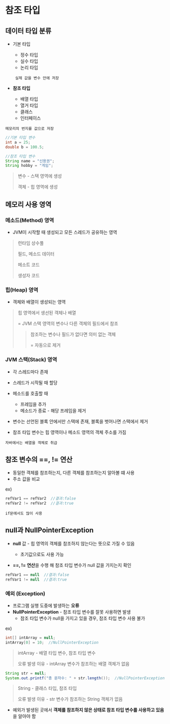 # 참조 타입



## 데이터 타입 분류

- 기본 타입

  - 정수 타입
  - 실수 타입
  - 논리 타입

  ` 실제 값을 변수 안에 저장`



- **참조 타입**
  - 배열 타입
  - 열거 타입
  - 클래스
  - 인터페이스

`메모리의 번지를 값으로 저장`

```java
//기본 타입 변수
int a = 25;
double b = 100.5;

//참조 타입 변수
String name = "신용권";
String hobby = "게임";
```

> 변수 - 스택 영역에 생성
>
> 객체 - 힙 영역에 생성





## 메모리 사용 영역

### 메소드(Method) 영역

- JVM이 시작할 때 생성되고 모든 스레드가 공유하는 영역

> 런타임 상수풀
>
> 필드, 메소드 데이터
>
> 메소트 코드
>
> 생성자 코드



### 힙(Heap) 영역

- 객체와 배열이 생성되는 영역

> 힙 영역에서 생선된 객체나 배열
>
>  = JVM 스택 영역의 변수나 다른 객체의 필드에서 참조
>
> > 참조하는 변수나 필드가 없다면 의미 없는 객체
> >
> > = 자동으로 제거



### JVM 스택(Stack) 영역

- 각 스레드마다 존재
- 스레드가 시작될 때 할당



- 메소드를 호출할 때
  - 프레임을 추가
  - 메소드가 종료 - 해당 프레임을 제거



- 변수는 선언된 블록 안에서만 스택에 존재, 블록을 벗어나면 스택에서 제거

- 참조 타입 변수는 힙 영역이나 메소드 영역의 객체 주소를 가짐

`자바에서는 배열을 객체로 취급`





## 참조 변수의 ==, != 연산

- 동일한 객체를 참조하는지, 다른 객체를 참조하는지 알아볼 떄 사용
- 주소 값을 비교

ex) 

```java
refVar1 == refVar2  //결과:false
refVar2 != refVar2  //결과:true
```

`if문에서도 많이 사용`





## null과 NullPointerException

- **null** 값 - 힙 영역의 객체를 참조하지 않는다는 뜻으로 가질 수 있음
  - 초기값으로도 사용 가능



- **==, != 연산**을 수행 해 참조 타입 변수가 null 값을 가지는지 확인

```java
refVar1 == null  //결과:false
refVar1 != null  //결과:true
```



### 예외 (Exception)

- 프로그램 실행 도중에 발생하는 **오류**
- **NullPointerException** - 참조 타입 변수를 잘못 사용하면 발생
  - 참조 타입 변수가 null을 가지고 있을 경우, 참조 타입 변수 사용 불가 



ex)

```java
int[] intArray = null;
intArray[0] = 10;  //NullPointerException
```

> intArray - 배열 타입 변수, 참조 타입 변수
>
> 오류 발생 이유 - intArray 변수가 참조하는 배열 객체가 없음



```java
String str = null;
System.out.printf("총 문자수: " + str.length());  //NullPointerException
```

> String - 클래스 타입, 참조 타입
>
> 오류 발생 이유 - str 변수가 참조하는 String 객체가 없음



- 예외가 발생된 곳에서 **객체를 참조하지 않은 상태로 참조 타입 변수를 사용하고 있음**을 알아야 함